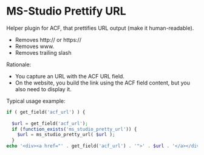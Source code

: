 # MS-Studio Prettify URL

Helper plugin for ACF, that prettifies URL output (make it human-readable).

* Removes http:// or https://
* Removes www.
* Removes trailing slash

Rationale:

* You capture an URL with the ACF URL field.
* On the website, you build the link using the ACF field content, but you also need to display it.

Typical usage example:

```php
if ( get_field('acf_url') ) {
					
  $url = get_field('acf_url');
  if (function_exists('ms_studio_pretty_url')) {
    $url = ms_studio_pretty_url( $url );
  }
echo '<div><a href="' . get_field('acf_url') . '">' . $url . '</a></div>';
```
